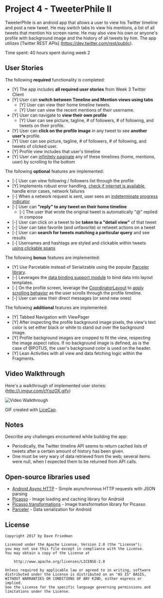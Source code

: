 # Project 4 - TweeterPhile II

TweeterPhile is an android app that allows a user to view his Twitter timeline and post a new tweet.
He may switch tabs to view his mentions, a list of all tweets that mention his screen name.
He may also view his own or anyone's profile with background image and the history of all tweets by him.
The app utilizes [Twitter REST APIs] (https://dev.twitter.com/rest/public).

Time spent: 40 hours spent during week 2

## User Stories

The following **required** functionality is completed:

* [Y] The app includes **all required user stories** from Week 3 Twitter Client
* [Y] User can **switch between Timeline and Mention views using tabs**
  * [Y] User can view their home timeline tweets.
  * [Y] User can view the recent mentions of their username.
* [Y] User can navigate to **view their own profile**
  * [Y] User can see picture, tagline, # of followers, # of following, and tweets on their profile.
* [Y] User can **click on the profile image** in any tweet to see **another user's** profile.
 * [Y] User can see picture, tagline, # of followers, # of following, and tweets of clicked user.
 * [Y] Profile view includes that user's timeline
* [Y] User can [infinitely paginate](http://guides.codepath.com/android/Endless-Scrolling-with-AdapterViews-and-RecyclerView) any of these timelines (home, mentions, user) by scrolling to the bottom

The following **optional** features are implemented:

* [-] User can view following / followers list through the profile
* [Y] Implements robust error handling, [check if internet is available](http://guides.codepath.com/android/Sending-and-Managing-Network-Requests#checking-for-network-connectivity), handle error cases, network failures
* [-] When a network request is sent, user sees an [indeterminate progress indicator](http://guides.codepath.com/android/Handling-ProgressBars#progress-within-actionbar)
* [-] User can **"reply" to any tweet on their home timeline**
  * [-] The user that wrote the original tweet is automatically "@" replied in compose
* [-] User can click on a tweet to be **taken to a "detail view"** of that tweet
 * [-] User can take favorite (and unfavorite) or retweet actions on a tweet
* [-] User can **search for tweets matching a particular query** and see results
* [-] Usernames and hashtags are styled and clickable within tweets [using clickable spans](http://guides.codepath.com/android/Working-with-the-TextView#creating-clickable-styled-spans)

The following **bonus** features are implemented:

* [Y] Use Parcelable instead of Serializable using the popular [Parceler library](http://guides.codepath.com/android/Using-Parceler).
* [-] Leverages the [data binding support module](http://guides.codepath.com/android/Applying-Data-Binding-for-Views) to bind data into layout templates.
* [-] On the profile screen, leverage the [CoordinatorLayout](http://guides.codepath.com/android/Handling-Scrolls-with-CoordinatorLayout#responding-to-scroll-events) to [apply scrolling behavior](https://hackmd.io/s/SJyDOCgU) as the user scrolls through the profile timeline.
* [-] User can view their direct messages (or send new ones)

The following **additional** features are implemented:

* [Y] Tabbed Navigation with ViewPager
* [Y] After inspecting the profile background image pixels, the view's text color is set
either black or white to stand out over the background image.
* [Y] Profile background images are cropped to fit the view, respecting the image aspect ratios.
If no background image is defined, as is the case of @POTUS, the user's background color is used on
 the header.
* [Y] Lean Activities with all view and data fetching logic within the Fragments.


## Video Walkthrough

Here's a walkthrough of implemented user stories:  (http://i.imgur.com/cYjszOX.gifv)

<img src='http://i.imgur.com/cYjszOX.gifv' title='Video Walkthrough' width='' alt='Video Walkthrough' />

GIF created with [LiceCap](http://www.cockos.com/licecap/).

## Notes

Describe any challenges encountered while building the app:  
- Periodically, the Twitter timeline API seems to return cached lists of tweets after a certain 
amount of history has been given.
- One must be very wary of data retrieved from the web; several items were null, when I expected them to be returned from API calls.

## Open-source libraries used

- [Android Async HTTP](https://github.com/loopj/android-async-http) - Simple asynchronous HTTP requests with JSON parsing
- [Picasso](http://square.github.io/picasso/) - Image loading and caching library for Android
- [Picasso transformations](http://www.wasabeef.jp/) - Image transformation library for Picasso
- [Parceler](http://www.parceler.org/) - Data serialization for Android


## License

    Copyright 2017 by Dave Friedman

    Licensed under the Apache License, Version 2.0 (the "License");
    you may not use this file except in compliance with the License.
    You may obtain a copy of the License at

        http://www.apache.org/licenses/LICENSE-2.0

    Unless required by applicable law or agreed to in writing, software
    distributed under the License is distributed on an "AS IS" BASIS,
    WITHOUT WARRANTIES OR CONDITIONS OF ANY KIND, either express or implied.
    See the License for the specific language governing permissions and
    limitations under the License.
